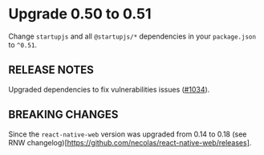 # Upgrade 0.50 to 0.51

Change `startupjs` and all `@startupjs/*` dependencies in your `package.json` to `^0.51`.

## RELEASE NOTES

Upgraded dependencies to fix vulnerabilities issues ([#1034](https://github.com/startupjs/startupjs/pull/1034)).

## BREAKING CHANGES

Since the `react-native-web` version was upgraded from 0.14 to 0.18 (see RNW changelog)[https://github.com/necolas/react-native-web/releases].
